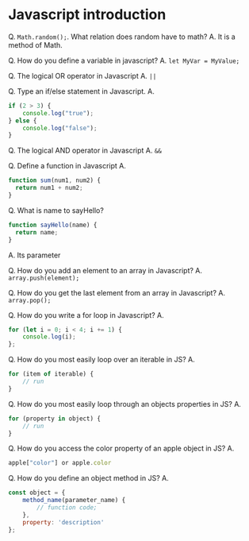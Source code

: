 # Javascript introduction
<!-- #anki/deck/Programming -->

Q. `Math.random();`. What relation does random have to math?
A. It is a method of Math.

Q. How do you define a variable in javascript?
A. `let MyVar = MyValue;`

Q. The logical OR operator in Javascript
A. `||`

Q. Type an if/else statement in Javascript.
A. 
``` js
if (2 > 3) {
	console.log("true");
} else {
	console.log("false");
}
```

Q. The logical AND operator in Javascript
A. `&&`

Q. Define a function in Javascript
A. 
``` js
function sum(num1, num2) {
  return num1 + num2;
}
```

Q. What is name to sayHello?

``` js
function sayHello(name) {
  return name;
}
```

A. Its parameter 

Q. How do you add an element to an array in Javascript?
A. `array.push(element);`
 
Q. How do you get the last element from an array in Javascript?
A. `array.pop();`

Q. How do you write a for loop in Javascript? 
A.
``` js
for (let i = 0; i < 4; i += 1) {
	console.log(i);
};
```

Q. How do you most easily loop over an iterable in JS?
A.
``` js
for (item of iterable) {
	// run
} 
```

Q. How do you most easily loop through an objects properties in JS?
A.
``` js
for (property in object) {
	// run
}
```

Q. How do you access the color property of an apple object in JS?
A. 
``` js
apple["color"] or apple.color
```

Q. How do you define an object method in JS?
A. 
``` js
const object = {
	method_name(parameter_name) {
		// function code;
	},
	property: 'description'
};
```

<!-- {BearID:1CD3CE3B-5E66-4AE2-A578-377B4334247A-726-000003E22F7E913E} -->
